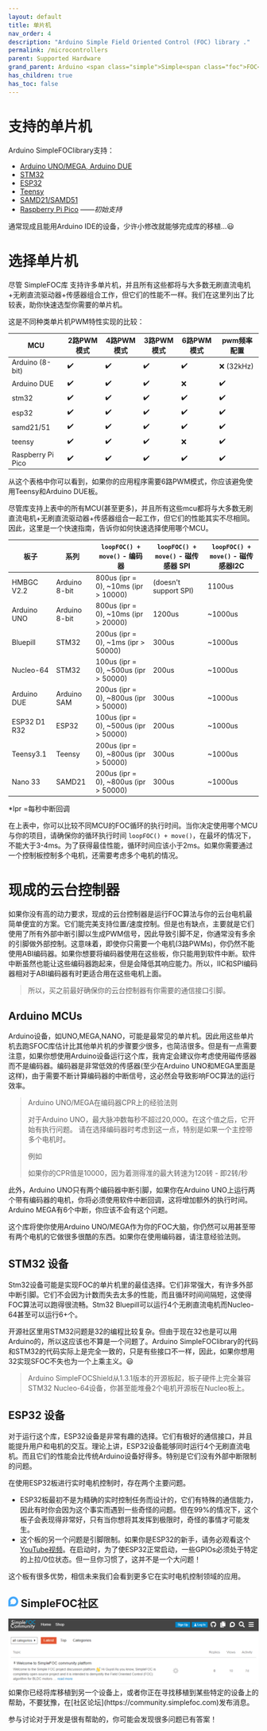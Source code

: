 ```yaml
---
layout: default
title: 单片机
nav_order: 4
description: "Arduino Simple Field Oriented Control (FOC) library ."
permalink: /microcontrollers
parent: Supported Hardware
grand_parent: Arduino <span class="simple">Simple<span class="foc">FOC</span>library</span>
has_children: true
has_toc: false
---
```




# 支持的单片机

Arduino <span class="simple">Simple<span class="foc">FOC</span>library</span>支持：

- [Arduino UNO/MEGA, Arduino DUE](arduino_mcu) 
- [STM32](stm32_mcu)
- [ESP32](esp32_mcu)
- [Teensy](teensy_mcu)
- [SAMD21/SAMD51](samd_mcu)
- [Raspberry Pi Pico](rpi_mcu) ——*初始支持*

通常现成且能用Arduino IDE的设备，少许小修改就能够完成库的移植…😃





# 选择单片机

尽管 <span>Simple<span>FOC</span></span>库 支持许多单片机，并且所有这些都将与大多数无刷直流电机+无刷直流驱动器+传感器组合工作，但它们的性能不一样。我们在这里列出了比较表，助你快速选型你需要的单片机。

这是不同种类单片机PWM特性实现的比较：

MCU | 2路PWM模式 | 4路PWM模式 | 3路PWM模式 | 6路PWM模式 | pwm频率配置 
--- | --- |--- |--- |--- |--- 
Arduino (8-bit) | ✔️ | ✔️ | ✔️ | ✔️ | ❌ (32kHz)
Arduino DUE  | ✔️ | ✔️ | ✔️ | ❌ | ✔️
stm32 | ✔️ | ✔️ | ✔️ | ✔️ | ✔️
esp32 | ✔️ | ✔️ | ✔️ | ✔️ | ✔️ 
samd21/51 | ✔️ | ✔️ | ✔️ | ✔️ | ✔️ 
teensy | ✔️ | ✔️ | ✔️ | ❌ | ✔️ 
Raspberry Pi Pico | ✔️ | ✔️ | ✔️ | ✔️ | ✔️ 

从这个表格中你可以看到，如果你的应用程序需要6路PWM模式，你应该避免使用Teensy和Arduino DUE板。


尽管库支持上表中的所有MCU(甚至更多)，并且所有这些mcu都将与大多数无刷直流电机+无刷直流驱动器+传感器组合一起工作，但它们的性能其实不尽相同。因此，这里是一个快速指南，告诉你如何快速选择使用哪个MCU。

板子 | 系列 | `loopFOC() + move()` - 编码器 | `loopFOC() + move()` - 磁传感器 SPI | `loopFOC() + move()` - 磁传感器I2C 
--- | --- | --- | --- | --- 
HMBGC V2.2 | Arduino 8-bit | 800us (ipr = 0),  ~10ms (ipr > 10000) | (doesn't support SPI) | 1100us
Arduino UNO | Arduino 8-bit | 800us (ipr = 0),  ~10ms (ipr > 20000) | 1200us | ~1000us
Bluepill | STM32 | 200us (ipr = 0), ~1ms (ipr > 50000) | 300us | ~1000us
Nucleo-64 | STM32 | 100us (ipr = 0), ~500us (ipr > 50000) | 200us | ~1000us
Arduino DUE | Arduino SAM | 200us (ipr = 0), ~800us (ipr > 50000) | 300us | ~1000us
ESP32 D1 R32 | ESP32 | 100us (ipr = 0), ~500us (ipr > 50000) | 200us | ~1000us
Teensy3.1 | Teensy | 200us (ipr = 0), ~800us (ipr > 50000) | 300us | ~1000us
Nano 33 | SAMD21  | 200us (ipr = 0), ~800us (ipr > 50000) | 300us | ~1000us

*Ipr =每秒中断回调

在上表中，你可以比较不同MCU的FOC循环的执行时间。当你决定使用哪个MCU与你的项目，请确保你的循环执行时间 `loopFOC() + move()`，在最坏的情况下，不能大于3-4ms。为了获得最佳性能，循环时间应该小于2ms。如果你需要通过一个控制板控制多个电机，还需要考虑多个电机的情况。

# 现成的云台控制器

如果你没有高的动力要求，现成的云台控制器是运行FOC算法与你的云台电机最简单便宜的方案。它们能完美支持位置/速度控制。但是也有缺点，主要就是它们使用了所有外部中断引脚以生成PWM信号，因此导致引脚不足，你通常没有多余的引脚做外部控制。这意味着，即使你只需要一个电机(3路PWMs)，你仍然不能使用ABI编码器。如果你想要将编码器使用在这些板，你只能用到软件中断。软件中断虽然也能让这些编码器跑起来，但是会降低其响应能力。所以，IIC和SPI编码器相对于ABI编码器有时更适合用在这些电机上面。

<blockquote class="warning">所以，买之前最好确保你的云台控制器有你需要的通信接口引脚。</blockquote>

## Arduino MCUs

Arduino设备，如UNO,MEGA,NANO，可能是最常见的单片机。因此用这些单片机去跑SFOC库估计比其他单片机的步骤要少很多，也简洁很多。但是有一点需要注意，如果你想使用Arduino设备运行这个库，我肯定会建议你考虑使用磁传感器而不是编码器。编码器是非常低效的传感器(至少在Arduino UNO和MEGA里面是这样)，由于需要不断计算编码器的中断信号，这必然会导致影响FOC算法的运行效率。

<blockquote class="warning">
<p class="heading">Arduino UNO/MEGA在编码器CPR上的经验法则</p>
对于Arduino UNO，最大脉冲数每秒不超过20,000。在这个值之后，它开始有执行问题。
请在选择编码器时考虑到这一点，特别是如果一个主控带多个电机时。<br>
<p class="heading">例如</p>
如果你的CPR值是10000，因为着测得准的最大转速为120转 - 即2转/秒
</blockquote>


此外，Arduino UNO只有两个编码器中断引脚，如果你在Arduino UNO上运行两个带有编码器的电机，你将必须使用软件中断回调，这将增加额外的执行时间。Arduino MEGA有6个中断，你应该不会有这个问题。

这个库将使你使用Arduino UNO/MEGA作为你的FOC大脑，你仍然可以用甚至带有两个电机的它做很多很酷的东西。如果你在使用编码器，请注意经验法则。

## STM32 设备
Stm32设备可能是实现FOC的单片机里的最佳选择。它们非常强大，有许多外部中断引脚。它们不会因为计数而失去太多的性能，而且循环时间间隔短，这使得FOC算法可以跑得很流畅。Stm32 Bluepill可以运行4个无刷直流电机而Nucleo-64甚至可以运行6+个。

开源社区里用STM32问题是32的编程比较复杂。但由于现在32也是可以用Arduino的，所以这应该也不算是一个问题了。Arduino <span>Simple<span>FOC</span>library</span>的代码和STM32的代码实际上是完全一致的，只是有些接口不一样，因此，如果你想用32实现SFOC不失也为一个上乘主义。😃

<blockquote class="info"> Arduino <span class="simple">Simple<span class="foc">FOC</span>Shield</span>从1.3.1版本的开源板起，板子硬件上完全兼容STM32 Nucleo-64设备，你甚至能堆叠2个电机开源板在Nucleo板上。</blockquote>

## ESP32 设备

对于运行这个库，ESP32设备是非常有趣的选择。它们有极好的通信接口，并且能提升用户和电机的交互。理论上讲，ESP32设备能够同时运行4个无刷直流电机。而且它们的性能会比传统Arduino设备好得多。特别是它们没有外部中断限制的问题。

在使用ESP32板进行实时电机控制时，存在两个主要问题。

- ESP32板最初不是为精确的实时控制任务而设计的，它们有特殊的通信能力，因此有时你会因为这个事实而遇到一些奇怪的问题。但在99%的情况下，这个板子会表现得非常好，只有当你想将其发挥到极限时，奇怪的事情才可能发生。
- 这个板的另一个问题是引脚限制。如果你是ESP32的新手，请务必观看这个[YouTube视频](https://www.youtube.com/watch?v=c0tMGlJVmkw)。在启动时，为了使ESP32正常启动，一些GPIOs必须处于特定的上拉/0位状态。但一旦你习惯了，这并不是一个大问题！

这个板有很多优势，相信未来我们会看到更多它在实时电机控制领域的应用。



<h2><i class="fa fa-lg"><svg id="fab-discourse" style="width:20px;fill:#44a8fa" viewBox="0 0 448 512"><path d="M225.9 32C103.3 32 0 130.5 0 252.1 0 256 .1 480 .1 480l225.8-.2c122.7 0 222.1-102.3 222.1-223.9C448 134.3 348.6 32 225.9 32zM224 384c-19.4 0-37.9-4.3-54.4-12.1L88.5 392l22.9-75c-9.8-18.1-15.4-38.9-15.4-61 0-70.7 57.3-128 128-128s128 57.3 128 128-57.3 128-128 128z"></path> </svg></i> <span class="simple">Simple<span class="foc">FOC</span>社区</span></h2>

<div class="image_icon width80" >
    <a href="https://community.simplefoc.com" target="_blank">
        <img src="extras/Images/community.png" >
        <i class="fa fa-external-link-square fa-2x"></i>
    </a>
</div>
如果你已经将库移植到另一个设备上，或者你正在寻找移植到某些特定的设备上的帮助，不要犹豫，在[社区论坛](https://community.simplefoc.com)发布消息。

参与讨论对于开发是很有帮助的，你可能会发现很多问题已有答案！
